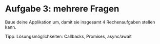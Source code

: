 # Aufgabe 3: mehrere Fragen

Baue deine Applikation um, damit sie insgesamt 4 Rechenaufgaben stellen kann.

Tipp: Lösungsmöglichkeiten: Callbacks, Promises, async/await
